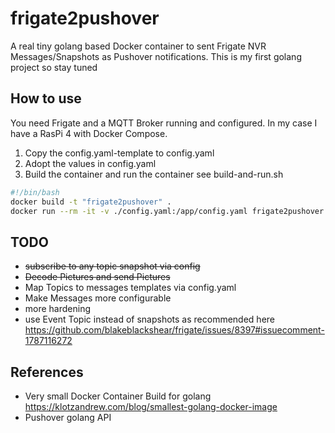 # frigate2pushover
A real tiny golang based Docker container to sent Frigate NVR Messages/Snapshots as Pushover notifications. 
This is my first golang project so stay tuned

## How to use
You need Frigate and a MQTT Broker running and configured. In my case I have a RasPi 4 with Docker Compose.

1. Copy the config.yaml-template to config.yaml
2. Adopt the values in config.yaml
3. Build the container and run the container see build-and-run.sh
```bash
#!/bin/bash
docker build -t "frigate2pushover" .
docker run --rm -it -v ./config.yaml:/app/config.yaml frigate2pushover:latest
```

##  TODO
- ~~subscribe to any topic snapshot via config~~
- ~~Decode Pictures and send Pictures~~
- Map Topics to messages templates via config.yaml
- Make Messages more configurable
- more hardening
- use Event Topic instead of snapshots as recommended here https://github.com/blakeblackshear/frigate/issues/8397#issuecomment-1787116272

## References
- Very small Docker Container Build for golang https://klotzandrew.com/blog/smallest-golang-docker-image
- Pushover golang API 
